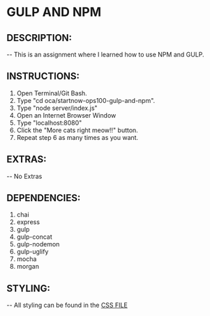 # **GULP AND NPM**

## **DESCRIPTION:**

-- This is an assignment where I learned how to use NPM and GULP.

## **INSTRUCTIONS:**

1. Open Terminal/Git Bash.
2. Type "cd oca/startnow-ops100-gulp-and-npm".
3. Type "node server/index.js"
4. Open an Internet Browser Window
5. Type "localhost:8080"
6. Click the "More cats right meow!!" button.
7. Repeat step 6 as many times as you want.

## **EXTRAS:**

-- No Extras 

## **DEPENDENCIES:**

1. chai
2. express
3. gulp
4. gulp-concat
5. gulp-nodemon
6. gulp-uglify
7. mocha
8. morgan

## **STYLING:**

-- All styling can be found in the [CSS FILE](dist/styles.css)
